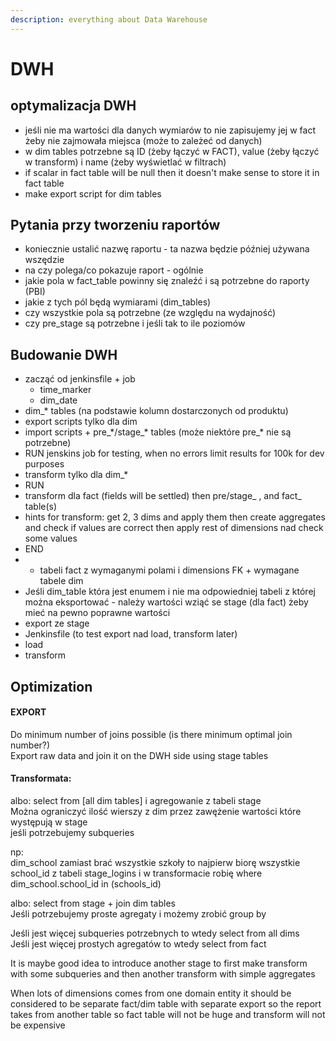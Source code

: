 ```yaml
---
description: everything about Data Warehouse
---
```


# DWH

## optymalizacja DWH

* jeśli nie ma wartości dla danych wymiarów to nie zapisujemy jej w fact żeby nie zajmowała miejsca \(może to zależeć od danych\)
* w dim tables potrzebne są ID \(żeby łączyć w FACT\), value \(żeby łączyć w transform\) i name \(żeby wyświetlać w filtrach\)
* if scalar in fact table will be null then it doesn't make sense to store it in fact table
* make export script for dim tables



## **Pytania przy tworzeniu raportów**

* koniecznie ustalić nazwę raportu - ta nazwa będzie później używana wszędzie
* na czy polega/co pokazuje raport - ogólnie
* jakie pola w fact\_table powinny się znaleźć i są potrzebne do raporty \(PBI\)
* jakie z tych pól będą wymiarami \(dim\_tables\)
* czy wszystkie pola są potrzebne \(ze względu na wydajność\)
* czy pre\_stage są potrzebne i jeśli tak to ile poziomów

## Budowanie DWH

* zacząć od jenkinsfile + job 
  * time\_marker
  * dim\_date
* dim\_\* tables \(na podstawie kolumn dostarczonych od produktu\)
* export scripts tylko dla dim 
* import scripts + pre\_\*/stage\_\* tables \(może niektóre pre\_\* nie są potrzebne\) 
* RUN jenskins job for testing, when no errors limit results for 100k for dev purposes
* transform tylko dla dim\_\*
* RUN
* transform dla fact \(fields will be settled\) then pre/stage\_  , and fact\_ table\(s\)
* hints for transform: get 2, 3 dims and apply them then create aggregates and check if values are correct then apply rest of dimensions nad check some values
* END
* * tabeli fact z wymaganymi polami i dimensions FK + wymagane tabele dim
* Jeśli dim\_table która jest enumem i nie ma odpowiedniej tabeli z której można eksportować - należy wartości wziąć se stage \(dla fact\) żeby mieć na pewno poprawne wartości
* export ze stage
* Jenkinsfile \(to test export nad load, transform later\)
* load
* transform

## Optimization

#### EXPORT

Do minimum number of joins possible \(is there minimum optimal join number?\)  
Export raw data and join it on the DWH side using stage tables

#### Transformata: 

albo: select from \[all dim tables\] i agregowanie z tabeli stage  
Można ograniczyć ilość wierszy z dim przez zawężenie wartości które występują w stage  
jeśli potrzebujemy subqueries  
  
  
np:  
dim\_school zamiast brać wszystkie szkoły to najpierw biorę wszystkie school\_id z tabeli stage\_logins i w transformacie robię where dim\_school.school\_id in \(schools\_id\)  




  
albo: select from stage + join dim tables  
Jeśli potrzebujemy proste agregaty i możemy zrobić group by

Jeśli jest więcej subqueries potrzebnych to wtedy select from all dims  
Jeśli jest więcej prostych agregatów to wtedy select from fact

It is maybe good idea to introduce another stage to first make transform with some subqueries and then another transform with simple aggregates  


When lots of dimensions comes from one domain entity it should be considered to be separate fact/dim table with separate export so the report takes from another table so fact table will not be huge and transform will not be expensive


